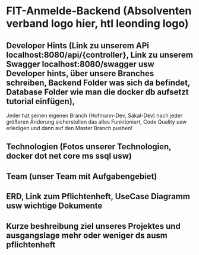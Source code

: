 # FIT-Anmelde-Backend (Absolventen verband logo hier, htl leonding logo)

## Developer Hints (Link zu unserem APi localhost:8080/api/{controller}, Link zu unserem Swagger localhost:8080/swagger usw Developer hints, über unsere Branches schreiben, Backend Folder was sich da befindet, Database Folder wie man die docker db aufsetzt tutorial einfügen),
Jeder hat seinen eigenen Branch (Hofmann-Dev, Sakal-Dev) nach jeder größeren Änderung sicherstellen das alles Funktioniert, Code Quality usw erledigen und dann auf den Master Branch pushen!


## Technologien (Fotos unserer Technologien, docker dot net core ms ssql usw)

## Team (unser Team mit Aufgabengebiet)

##  ERD, Link zum Pflichtenheft, UseCase Diagramm usw wichtige Dokumente

## Kurze beshreibung ziel unseres Projektes und ausgangslage mehr oder weniger ds ausm pflichtenheft
